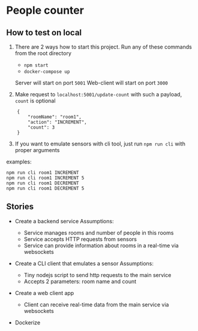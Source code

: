 # People counter

## How to test on local
1. There are 2 ways how to start this project. Run any of these commands from the root directory 
    - `npm start`
    - `docker-compose up` 
    
   Server will start on port `5001`
   Web-client will start on port `3000`


2. Make request to `localhost:5001/update-count` with such a payload, `count` is optional
```
    {
        "roomName": "room1",
        "action": "INCREMENT",
        "count": 3
    }
```
3. If you want to emulate sensors with cli tool, just run `npm run cli` with proper arguments

examples:
```
npm run cli room1 INCREMENT
npm run cli room1 INCREMENT 5
npm run cli room1 DECREMENT
npm run cli room1 DECREMENT 5
```

## Stories

- Create a backend service
  Assumptions: 
    - Service manages rooms and number of people in this rooms
    - Service accepts HTTP requests from sensors
    - Service can provide information about rooms in a real-time via websockets 
  
- Create a CLI client that emulates a sensor
  Assumptions:
    - Tiny nodejs script to send http requests to the main service
    - Accepts 2 parameters: room name and count
  
- Create a web client app 
  - Client can receive real-time data from the main service via websockets
  
- Dockerize
